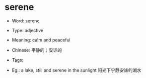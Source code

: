# serene

- Word: serene

- Type: adjective
- Meaning: calm and peaceful
- Chinese: 平静的；安详的
- Tags: 
- Eg.: a lake, still and serene in the sunlight 阳光下宁静安谧的湖水

